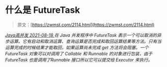 <!--yml
category: 未分类
date: 0001-01-01 00:00:00
-->

# 什么是 FutureTask

> 原文：[https://zwmst.com/2114.html](https://zwmst.com/2114.html)

   [ *Java高并发* ](https://zwmst.com/java%e9%ab%98%e5%b9%b6%e5%8f%91)*[ <time datetime="2021-08-18T16:28:07+08:00"> 2021-08-18 </time> ](https://zwmst.com/2114.html)  在 Java 并发程序中 FutureTask 表示一个可以取消的异步运算。它有启动和取消运算、查询运算是否完成和取回运算结果等方法。只有当运算完成的时候结果才能取回，如果运算尚未完成 get 方法将会阻塞。一个 FutureTask 对象可以对调用了 Callable 和 Runnable 的对象进行包装，由于 FutureTask 也是调用了Runnable 接口所以它可以提交给 Executor 来执行。*